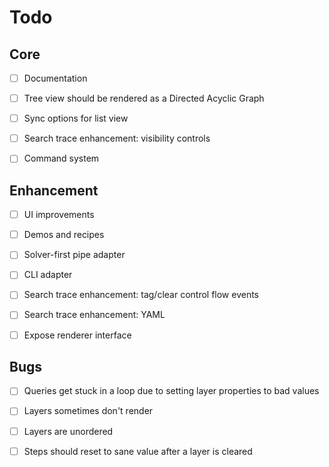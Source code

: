 # Todo

## Core

- [ ] Documentation

- [ ] Tree view should be rendered as a Directed Acyclic Graph

- [ ] Sync options for list view

- [ ] Search trace enhancement: visibility controls

- [ ] Command system

## Enhancement

- [ ] UI improvements

- [ ] Demos and recipes

- [ ] Solver-first pipe adapter

- [ ] CLI adapter

- [ ] Search trace enhancement: tag/clear control flow events

- [ ] Search trace enhancement: YAML

- [ ] Expose renderer interface

## Bugs

- [ ] Queries get stuck in a loop due to setting layer properties to bad values

- [ ] Layers sometimes don't render

- [ ] Layers are unordered

- [ ] Steps should reset to sane value after a layer is cleared

